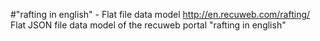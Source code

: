 #"rafting in english" - Flat file data model
http://en.recuweb.com/rafting/
Flat JSON file data model of the recuweb portal "rafting in english"
